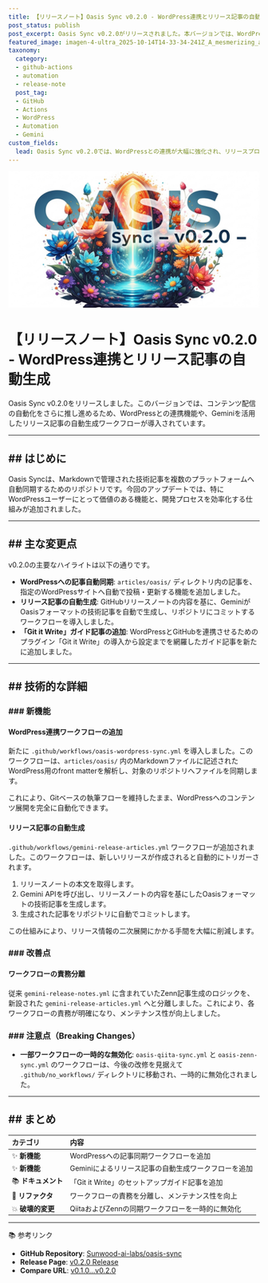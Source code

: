 ```yaml
---
title: 【リリースノート】Oasis Sync v0.2.0 - WordPress連携とリリース記事の自動生成
post_status: publish
post_excerpt: Oasis Sync v0.2.0がリリースされました。本バージョンでは、WordPressへの記事自動同期機能や、Geminiを利用したリリース記事の自動生成ワークフローが導入されています。
featured_image: imagen-4-ultra_2025-10-14T14-33-34-241Z_A_mesmerizing_and_vivid_digital_painting_featuring_1.png
taxonomy:
  category:
  - github-actions
  - automation
  - release-note
  post_tag:
  - GitHub
  - Actions
  - WordPress
  - Automation
  - Gemini
custom_fields:
  lead: Oasis Sync v0.2.0では、WordPressとの連携が大幅に強化され、リリースプロセスも自動化されました。本記事では、新機能の詳細と技術的な背景を解説します。
---
```


![imagen-4-ultra_2025-10-14T14-33-34-241Z_A_mesmerizing_and_vivid_digital_painting_featuring_1.png](https://raw.githubusercontent.com/Sunwood-ai-labs/oasis-sync/main/generated-images/release-v0.2.0-20251014_143214/imagen-4-ultra_2025-10-14T14-33-34-241Z_A_mesmerizing_and_vivid_digital_painting_featuring_1.png)

# 【リリースノート】Oasis Sync v0.2.0 - WordPress連携とリリース記事の自動生成

Oasis Sync v0.2.0をリリースしました。このバージョンでは、コンテンツ配信の自動化をさらに推し進めるため、WordPressとの連携機能や、Geminiを活用したリリース記事の自動生成ワークフローが導入されています。

---

## ## はじめに

Oasis Syncは、Markdownで管理された技術記事を複数のプラットフォームへ自動同期するためのリポジトリです。今回のアップデートでは、特にWordPressユーザーにとって価値のある機能と、開発プロセスを効率化する仕組みが追加されました。

---

## ## 主な変更点

v0.2.0の主要なハイライトは以下の通りです。

-   **WordPressへの記事自動同期**: `articles/oasis/` ディレクトリ内の記事を、指定のWordPressサイトへ自動で投稿・更新する機能を追加しました。
-   **リリース記事の自動生成**: GitHubリリースノートの内容を基に、GeminiがOasisフォーマットの技術記事を自動で生成し、リポジトリにコミットするワークフローを導入しました。
-   **「Git it Write」ガイド記事の追加**: WordPressとGitHubを連携させるためのプラグイン「Git it Write」の導入から設定までを網羅したガイド記事を新たに追加しました。

---

## ## 技術的な詳細

### ### 新機能

#### WordPress連携ワークフローの追加

新たに `.github/workflows/oasis-wordpress-sync.yml` を導入しました。このワークフローは、`articles/oasis/` 内のMarkdownファイルに記述されたWordPress用のfront matterを解析し、対象のリポジトリへファイルを同期します。

これにより、Gitベースの執筆フローを維持したまま、WordPressへのコンテンツ展開を完全に自動化できます。

#### リリース記事の自動生成

`.github/workflows/gemini-release-articles.yml` ワークフローが追加されました。このワークフローは、新しいリリースが作成されると自動的にトリガーされます。

1.  リリースノートの本文を取得します。
2.  Gemini APIを呼び出し、リリースノートの内容を基にしたOasisフォーマットの技術記事を生成します。
3.  生成された記事をリポジトリに自動でコミットします。

この仕組みにより、リリース情報の二次展開にかかる手間を大幅に削減します。

### ### 改善点

#### ワークフローの責務分離

従来 `gemini-release-notes.yml` に含まれていたZenn記事生成のロジックを、新設された `gemini-release-articles.yml` へと分離しました。これにより、各ワークフローの責務が明確になり、メンテナンス性が向上しました。

### ### 注意点（Breaking Changes）

-   **一部ワークフローの一時的な無効化**: `oasis-qiita-sync.yml` と `oasis-zenn-sync.yml` のワークフローは、今後の改修を見据えて `.github/no_workflows/` ディレクトリに移動され、一時的に無効化されました。

---

## ## まとめ

| カテゴリ | 内容 |
| :--- | :--- |
| ✨ **新機能** | WordPressへの記事同期ワークフローを追加 |
| ✨ **新機能** | Geminiによるリリース記事の自動生成ワークフローを追加 |
| 📚 **ドキュメント** | 「Git it Write」のセットアップガイド記事を追加 |
| 🔧 **リファクタ** | ワークフローの責務を分離し、メンテナンス性を向上 |
| 💥 **破壊的変更** | QiitaおよびZennの同期ワークフローを一時的に無効化 |

---

📚 参考リンク
-   **GitHub Repository**: [Sunwood-ai-labs/oasis-sync](https://github.com/Sunwood-ai-labs/oasis-sync)
-   **Release Page**: [v0.2.0 Release](https://github.com/Sunwood-ai-labs/oasis-sync/releases/tag/v0.2.0)
-   **Compare URL**: [v0.1.0...v0.2.0](https://github.com/Sunwood-ai-labs/oasis-sync/compare/v0.1.0...v0.2.0)

